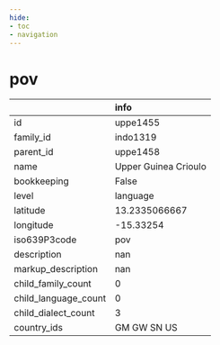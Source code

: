 ```yaml
---
hide:
- toc
- navigation
---
```

# pov
|                      | info                 |
|:---------------------|:---------------------|
| id                   | uppe1455             |
| family_id            | indo1319             |
| parent_id            | uppe1458             |
| name                 | Upper Guinea Crioulo |
| bookkeeping          | False                |
| level                | language             |
| latitude             | 13.2335066667        |
| longitude            | -15.33254            |
| iso639P3code         | pov                  |
| description          | nan                  |
| markup_description   | nan                  |
| child_family_count   | 0                    |
| child_language_count | 0                    |
| child_dialect_count  | 3                    |
| country_ids          | GM GW SN US          |